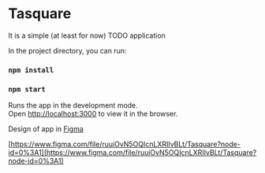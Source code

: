 # Tasquare
It is a simple (at least for now) TODO application

In the project directory, you can run:
### `npm install`
### `npm start`

Runs the app in the development mode.<br>
Open [http://localhost:3000](http://localhost:3000) to view it in the browser.

Design of app in [Figma](https://www.figma.com)

[https://www.figma.com/file/ruuiOvN5OQIcnLXRIIvBLt/Tasquare?node-id=0%3A1](https://www.figma.com/file/ruuiOvN5OQIcnLXRIIvBLt/Tasquare?node-id=0%3A1)
